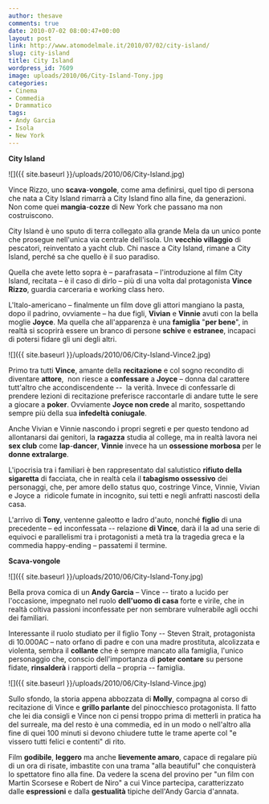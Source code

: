 ```yaml
---
author: thesave
comments: true
date: 2010-07-02 08:00:47+00:00
layout: post
link: http://www.atomodelmale.it/2010/07/02/city-island/
slug: city-island
title: City Island
wordpress_id: 7609
image: uploads/2010/06/City-Island-Tony.jpg
categories:
- Cinema
- Commedia
- Drammatico
tags:
- Andy Garcia
- Isola
- New York
---
```


**City Island**

![]({{ site.baseurl }}/uploads/2010/06/City-Island.jpg)

Vince Rizzo, uno **scava**-**vongole**, come ama definirsi, quel tipo di persona che nata a City Island rimarrà a City Island fino alla fine, da generazioni. Non come quei **mangia**-**cozze** di New York che passano ma non costruiscono.

City Island è uno sputo di terra collegato alla grande Mela da un unico ponte che prosegue nell'unica via centrale dell'isola. Un **vecchio  villaggio** di pescatori, reinventato a yacht club. Chi nasce a City Island, rimane a City Island, perché sa che quello è il suo paradiso.

Quella che avete letto sopra è – parafrasata – l'introduzione al film City Island, recitata – è il caso di dirlo – più di una volta dal protagonista **Vince  Rizzo**, guardia carceraria e working class hero.

L'Italo-americano – finalmente un film dove gli attori mangiano la pasta, dopo il padrino, ovviamente – ha due figli, **Vivian** e **Vinnie** avuti con la bella moglie **Joyce**. Ma quella che all'apparenza è una **famiglia** "**per  bene**", in realtà si scoprirà essere un branco di persone **schive** e **estranee**, incapaci di potersi fidare gli uni degli altri.

![]({{ site.baseurl }}/uploads/2010/06/City-Island-Vince2.jpg)

Primo tra tutti **Vince**, amante della **recitazione** e col sogno recondito di diventare **attore**,  non riesce a **confessare** a **Joyce** – donna dal carattere tutt'altro che accondiscendente --  la verità. Invece di confessarle di prendere lezioni di recitazione preferisce raccontarle di andare tutte le sere a giocare a **poker**. Ovviamente **Joyce  non  crede** al marito, sospettando sempre più della sua **infedeltà coniugale**.

Anche Vivian e Vinnie nascondo i propri segreti e per questo tendono ad allontanarsi dai genitori, la **ragazza** studia al college, ma in realtà lavora nei **sex  club** come **lap**-**dancer**, **Vinnie** invece ha un **ossessione  morbosa** per le **donne  extralarge**.

L'ipocrisia tra i familiari è ben rappresentato dal salutistico **rifiuto  della  sigaretta** di facciata, che in realtà cela il **tabagismo  ossessivo** dei personaggi, che, per amore dello status quo, costringe Vince, Vinnie, Vivian e Joyce a  ridicole fumate in incognito, sui tetti e negli anfratti nascosti della casa.

L'arrivo di **Tony**, ventenne galeotto e ladro d'auto, nonché **figlio** di una precedente – ed inconfessata -- relazione **di Vince**, darà il la ad una serie di equivoci e parallelismi tra i protagonisti a metà tra la tragedia greca e la commedia happy-ending – passatemi il termine.

**Scava-vongole**

![]({{ site.baseurl }}/uploads/2010/06/City-Island-Tony.jpg)

Bella prova comica di un **Andy  Garcia** – Vince -- tirato a lucido per l'occasione, impegnato nel ruolo **dell'uomo  di  casa** forte e virile, che in realtà coltiva passioni inconfessate per non sembrare vulnerabile agli occhi dei familiari.

Interessante il ruolo studiato per il figlio Tony -- Steven Strait, protagonista di 10.000AC – nato orfano di padre e con una madre prostituta, alcolizzata e violenta, sembra il **collante** che è sempre mancato alla famiglia, l'unico personaggio che, conscio dell'importanza di **poter contare** su persone fidate, **rinsalderà** i rapporti della – propria -- famiglia.

![]({{ site.baseurl }}/uploads/2010/06/City-Island-Vince.jpg)

Sullo sfondo, la storia appena abbozzata di **Molly**, compagna al corso di recitazione di Vince e **grillo  parlante** del pinocchiesco protagonista. Il fatto che lei dia consigli e Vince non ci pensi troppo prima di metterli in pratica ha del surreale, ma del resto è una commedia, ed in un modo o nell'altro alla fine di quei 100 minuti si devono chiudere tutte le trame aperte col "e vissero tutti felici e contenti" di rito.

Film **godibile**, **leggero** ma anche **lievemente  amaro**, capace di regalare più di un ora di risate, imbastite con una trama "alla beautiful" che conquisterà lo spettatore fino alla fine. Da vedere la scena del provino per "un film con Martin Scorsese e Robert de Niro" a cui Vince partecipa, caratterizzato dalle **espressioni** e dalla **gestualità** tipiche dell'Andy Garcia d'annata.
